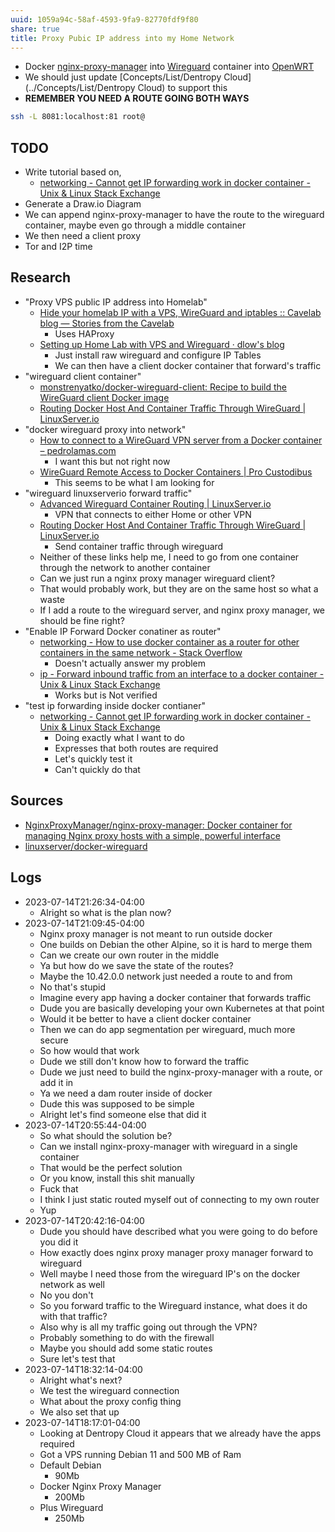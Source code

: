 ```yaml
---
uuid: 1059a94c-58af-4593-9fa9-82770fdf9f80
share: true
title: Proxy Pubic IP address into my Home Network
---
```

* Docker [nginx-proxy-manager](../5c347a60-b0fd-4797-993a-c0a6f0943dc9) into [Wireguard](../b04649d5-c9c1-4d05-bf04-15db21b3d393) container into [OpenWRT](../aaa6f541-e5eb-4f8c-997b-2d185fcccf06)
* We should just update [Concepts/List/Dentropy Cloud](../Concepts/List/Dentropy Cloud) to support this
* **REMEMBER YOU NEED A ROUTE GOING BOTH WAYS**

``` bash
ssh -L 8081:localhost:81 root@
```

## TODO

* Write tutorial based on, 
	* [networking - Cannot get IP forwarding work in docker container - Unix & Linux Stack Exchange](https://unix.stackexchange.com/questions/743772/cannot-get-ip-forwarding-work-in-docker-container)
* Generate a Draw.io Diagram
* We can append nginx-proxy-manager to have the route to the wireguard container, maybe even go through a middle container
* We then need a client proxy
* Tor and I2P time

## Research

* "Proxy VPS public IP address into Homelab"
	* [Hide your homelab IP with a VPS, WireGuard and iptables :: Cavelab blog — Stories from the Cavelab](https://blog.cavelab.dev/2021/03/vps-wireguard-iptables/)
		* Uses HAProxy
	* [Setting up Home Lab with VPS and Wireguard · dlow's blog](https://blog.dlow.me/everything/setting-up-homelab-with-vps-and-wireguard/)
		* Just install raw wireguard and configure IP Tables
		* We can then have a client docker container that forward's traffic
* "wireguard client container"
	* [monstrenyatko/docker-wireguard-client: Recipe to build the WireGuard client Docker image](https://github.com/monstrenyatko/docker-wireguard-client)
	* [Routing Docker Host And Container Traffic Through WireGuard | LinuxServer.io](https://www.linuxserver.io/blog/routing-docker-host-and-container-traffic-through-wireguard)
* "docker wireguard proxy into network"
	* [How to connect to a WireGuard VPN server from a Docker container – pedrolamas.com](https://www.pedrolamas.com/2020/11/20/how-to-connect-to-a-wireguard-vpn-server-from-a-docker-container/)
		* I want this but not right now
	* [WireGuard Remote Access to Docker Containers | Pro Custodibus](https://www.procustodibus.com/blog/2022/02/wireguard-remote-access-to-docker-containers/)
		* This seems to be what I am looking for
* "wireguard linuxserverio forward traffic"
	* [Advanced Wireguard Container Routing | LinuxServer.io](https://www.linuxserver.io/blog/advanced-wireguard-container-routing)
		* VPN that connects to either Home or other VPN
	* [Routing Docker Host And Container Traffic Through WireGuard | LinuxServer.io](https://www.linuxserver.io/blog/routing-docker-host-and-container-traffic-through-wireguard)
		* Send container traffic through wireguard
	* Neither of these links help me, I need to go from one container through the network to another container
	* Can we just run a nginx proxy manager wireguard client?
	* That would probably work, but they are on the same host so what a waste
	* If I add a route to the wireguard server, and nginx proxy manager, we should be fine right?
* "Enable IP Forward Docker conatiner as router"
	* [networking - How to use docker container as a router for other containers in the same network - Stack Overflow](https://stackoverflow.com/questions/63999847/how-to-use-docker-container-as-a-router-for-other-containers-in-the-same-network)
		* Doesn't actually answer my problem
	* [ip - Forward inbound traffic from an interface to a docker container - Unix & Linux Stack Exchange](https://unix.stackexchange.com/questions/663965/forward-inbound-traffic-from-an-interface-to-a-docker-container)
		* Works but is Not verified
* "test ip forwarding inside docker contianer"
	* [networking - Cannot get IP forwarding work in docker container - Unix & Linux Stack Exchange](https://unix.stackexchange.com/questions/743772/cannot-get-ip-forwarding-work-in-docker-container)
		* Doing exactly what I want to do
		* Expresses that both routes are required
		* Let's quickly test it
		* Can't quickly do that


## Sources
* [NginxProxyManager/nginx-proxy-manager: Docker container for managing Nginx proxy hosts with a simple, powerful interface](https://github.com/NginxProxyManager/nginx-proxy-manager)
* [linuxserver/docker-wireguard](https://github.com/linuxserver/docker-wireguard)


## Logs

* 2023-07-14T21:26:34-04:00
	* Alright so what is the plan now?
* 2023-07-14T21:09:45-04:00
	* Nginx proxy manager is not meant to run outside docker
	* One builds on Debian the other Alpine, so it is hard to merge them
	* Can we create our own router in the middle
	* Ya but how do we save the state of the routes?
	* Maybe the 10.42.0.0 network just needed a route to and from
	* No that's stupid
	* Imagine every app having a docker container that forwards traffic
	* Dude you are basically developing your own Kubernetes at that point
	* Would it be better to have a client docker container
	* Then we can do app segmentation per wireguard, much more secure
	* So how would that work
	* Dude we still don't know how to forward the traffic
	* Dude we just need to build the nginx-proxy-manager with a route, or add it in
	* Ya we need a dam router inside of docker
	* Dude this was supposed to be simple
	* Alright let's find someone else that did it
* 2023-07-14T20:55:44-04:00
	* So what should the solution be?
	* Can we install nginx-proxy-manager with wireguard in a single container
	* That would be the perfect solution
	* Or you know, install this shit manually
	* Fuck that
	* I think I just static routed myself out of connecting to my own router
	* Yup
* 2023-07-14T20:42:16-04:00
	* Dude you should have described what you were going to do before you did it
	* How exactly does nginx proxy manager proxy manager forward to wireguard
	* Well maybe I need those from the wireguard IP's on the docker network as well
	* No you don't
	* So you forward traffic to the Wireguard instance, what does it do with that traffic?
	* Also why is all my traffic going out through the VPN?
	* Probably something to do with the firewall
	* Maybe you should add some static routes
	* Sure let's test that
* 2023-07-14T18:32:14-04:00
	* Alright what's next?
	* We test the wireguard connection
	* What about the proxy config thing
	* We also set that up
* 2023-07-14T18:17:01-04:00
	* Looking at Dentropy Cloud it appears that we already have the apps required
	* Got a VPS running Debian 11 and 500 MB of Ram
	* Default Debian
		* 90Mb
	* Docker Nginx Proxy Manager
		* 200Mb
	* Plus Wireguard
		* 250Mb